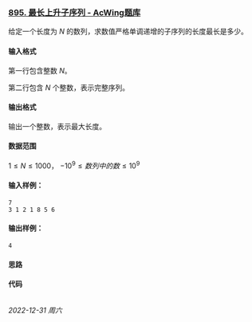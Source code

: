 ### [895. 最长上升子序列 - AcWing题库](https://www.acwing.com/problem/content/897/)

给定一个长度为 $N$ 的数列，求数值严格单调递增的子序列的长度最长是多少。

#### 输入格式

第一行包含整数 $N$。

第二行包含 $N$ 个整数，表示完整序列。

#### 输出格式

输出一个整数，表示最大长度。

#### 数据范围

$1 \leq N \leq 1000，$
$−10^9 \leq 数列中的数 \leq 10^9$

#### 输入样例：

```
7
3 1 2 1 8 5 6
```

#### 输出样例：

```
4
```

#### 思路



#### 代码

```cpp
```


*2022-12-31 周六*